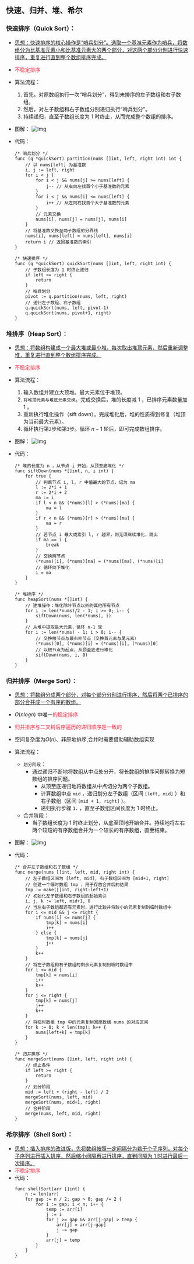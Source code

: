 ## 快速、归并、堆、希尔

### 快速排序（Quick Sort）：
* <u>思想：快速排序的核心操作是“哨兵划分”。选取一个基准元素作为哨兵，将数组分为比基准元素小和比基准元素大的两个部分，对这两个部分分别进行快速排序，重复进行直到整个数组排序完成。</u>
* <span style="color: rgb(255, 41, 65);">不稳定排序</span>
* 算法流程：
    1. 首先，对原数组执行一次“哨兵划分”，得到未排序的左子数组和右子数组。
    2. 然后，对左子数组和右子数组分别递归执行“哨兵划分”。
    3. 持续递归，直至子数组长度为 1 时终止，从而完成整个数组的排序。
* 图解：
![Img](attachments/快速、归并、堆、希尔/197c36f90afb1a93d3ef923015a5930f_MD5.png)

* 代码：
    ```golang
    /* 哨兵划分 */
    func (q *quickSort) partition(nums []int, left, right int) int {
        // 以 nums[left] 为基准数
        i, j := left, right
        for i < j {
            for i < j && nums[j] >= nums[left] {
                j-- // 从右向左找首个小于基准数的元素
            }
            for i < j && nums[i] <= nums[left] {
                i++ // 从左向右找首个大于基准数的元素
            }
            // 元素交换
            nums[i], nums[j] = nums[j], nums[i]
        }
        // 将基准数交换至两子数组的分界线
        nums[i], nums[left] = nums[left], nums[i]
        return i // 返回基准数的索引
    }

    /* 快速排序 */
    func (q *quickSort) quickSort(nums []int, left, right int) {
        // 子数组长度为 1 时终止递归
        if left >= right {
            return
        }
        // 哨兵划分
        pivot := q.partition(nums, left, right)
        // 递归左子数组、右子数组
        q.quickSort(nums, left, pivot-1)
        q.quickSort(nums, pivot+1, right)
    }
    ```

### 堆排序（Heap Sort）：
* <u>思想：将数组构建成一个最大堆或最小堆，每次取出堆顶元素，然后重新调整堆，重复进行直到整个数组排序完成。</u>
* <span style="color: rgb(255, 41, 65);">不稳定排序</span>
* 算法流程：
    1. 输入数组并建立大顶堆。最大元素位于堆顶。
    2. `将堆顶元素与堆底元素交换`。完成交换后，堆的长度减 $1$ ，已排序元素数量加 $1$ 。
    3. 重新执行堆化操作（sift down）。完成堆化后，堆的性质得到修复（堆顶为当前最大元素）。
    4. 循环执行第`2`步和第`3`步。循环 $n - 1$ 轮后，即可完成数组排序。
* 图解：
![Img](attachments/快速、归并、堆、希尔/1f4af3eb187765023afb8fa5ebbb5118_MD5.png)


* 代码：
    ```golang
    /* 堆的长度为 n ，从节点 i 开始，从顶至底堆化 */
    func siftDown(nums *[]int, n, i int) {
        for true {
            // 判断节点 i, l, r 中值最大的节点，记为 ma
            l := 2*i + 1
            r := 2*i + 2
            ma := i
            if l < n && (*nums)[l] > (*nums)[ma] {
                ma = l
            }
            if r < n && (*nums)[r] > (*nums)[ma] {
                ma = r
            }
            // 若节点 i 最大或索引 l, r 越界，则无须继续堆化，跳出
            if ma == i {
                break
            }
            // 交换两节点
            (*nums)[i], (*nums)[ma] = (*nums)[ma], (*nums)[i]
            // 循环向下堆化
            i = ma
        }
    }

    /* 堆排序 */
    func heapSort(nums *[]int) {
        // 建堆操作：堆化除叶节点以外的其他所有节点
        for i := len(*nums)/2 - 1; i >= 0; i-- {
            siftDown(nums, len(*nums), i)
        }
        // 从堆中提取最大元素，循环 n-1 轮
        for i := len(*nums) - 1; i > 0; i-- {
            // 交换根节点与最右叶节点（交换首元素与尾元素）
            (*nums)[0], (*nums)[i] = (*nums)[i], (*nums)[0]
            // 以根节点为起点，从顶至底进行堆化
            siftDown(nums, i, 0)
        }
    }

    ```

### 归并排序（Merge Sort）：
* <u>思想：将数组分成两个部分，对每个部分分别进行排序，然后将两个已排序的部分合并成一个有序的数组。</u>
* $O(nlogn)$ 中唯一<span style="color: rgb(255, 41, 65);">的稳定排序</span>
* <span style="color: rgb(255, 41, 65);">归并排序与二叉树后序遍历的递归顺序是一致的</span>
* 空间复杂度为$O(n)$、非原地排序,合并时需要借助辅助数组实现
* 算法流程：
    * `划分阶段`：
        * 通过递归不断地将数组从中点处分开，将长数组的排序问题转换为短数组的排序问题。
            * 从顶至底递归地将数组从中点切分为两个子数组。
            * 计算数组中点 `mid` ，递归划分左子数组（区间 `[left, mid]` ）和右子数组（区间 `[mid + 1, right]` ）。
            * 递归执行步骤 `1.` ，直至子数组区间长度为 1 时终止。
    * 合并阶段：
        * 当子数组长度为 1 时终止划分，从底至顶地开始合并。持续地将左右两个较短的有序数组合并为一个较长的有序数组，直至结束。
* 图解：
![Img](attachments/快速、归并、堆、希尔/47750c76403a7373be3ba881a0c7fd4c_MD5.png)

* 代码：
    ```golang
    /* 合并左子数组和右子数组 */
    func merge(nums []int, left, mid, right int) {
        // 左子数组区间为 [left, mid], 右子数组区间为 [mid+1, right]
        // 创建一个临时数组 tmp ，用于存放合并后的结果
        tmp := make([]int, right-left+1)
        // 初始化左子数组和右子数组的起始索引
        i, j, k := left, mid+1, 0
        // 当左右子数组都还有元素时，进行比较并将较小的元素复制到临时数组中
        for i <= mid && j <= right {
            if nums[i] <= nums[j] {
                tmp[k] = nums[i]
                i++
            } else {
                tmp[k] = nums[j]
                j++
            }
            k++
        }
        // 将左子数组和右子数组的剩余元素复制到临时数组中
        for i <= mid {
            tmp[k] = nums[i]
            i++
            k++
        }
        for j <= right {
            tmp[k] = nums[j]
            j++
            k++
        }
        // 将临时数组 tmp 中的元素复制回原数组 nums 的对应区间
        for k := 0; k < len(tmp); k++ {
            nums[left+k] = tmp[k]
        }
    }

    /* 归并排序 */
    func mergeSort(nums []int, left, right int) {
        // 终止条件
        if left >= right {
            return
        }
        // 划分阶段
        mid := left + (right - left) / 2
        mergeSort(nums, left, mid)
        mergeSort(nums, mid+1, right)
        // 合并阶段
        merge(nums, left, mid, right)
    }

    ```

### 希尔排序（Shell Sort）：
* <u>思想：插入排序的改进版，先将数组按照一定间隔分为若干个子序列，对每个子序列进行插入排序，然后缩小间隔再进行排序，直到间隔为 1 时进行最后一次排序。</u>
* <span style="color: rgb(255, 41, 65);">不稳定排序</span>
* 代码：
    ```golang
    func shellSort(arr []int) {
        n := len(arr)
        for gap := n / 2; gap > 0; gap /= 2 {
            for i := gap; i < n; i++ {
                temp := arr[i]
                j := i
                for j >= gap && arr[j-gap] > temp {
                    arr[j] = arr[j-gap]
                    j -= gap
                }
                arr[j] = temp
            }
        }
    }

    ```
